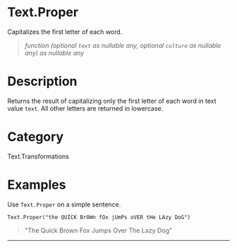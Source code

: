 ﻿# Text.Proper
Capitalizes the first letter of each word.
> _function (optional <code>text</code> as nullable any, optional <code>culture</code> as nullable any) as nullable any_
# Description 
Returns the result of capitalizing only the first letter of each word in text value <code>text</code>. All other letters are returned in lowercase.

# Category 
Text.Transformations
# Examples 
Use <code>Text.Proper</code> on a simple sentence.
```
Text.Proper("the QUICK BrOWn fOx jUmPs oVER tHe LAzy DoG")
```
> "The Quick Brown Fox Jumps Over The Lazy Dog"
***
